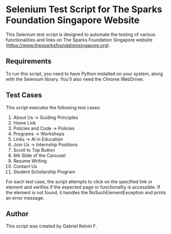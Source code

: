 # Selenium Test Script for The Sparks Foundation Singapore Website

This Selenium test script is designed to automate the testing of various functionalities and links on The Sparks Foundation Singapore website (https://www.thesparksfoundationsingapore.org).

## Requirements

To run this script, you need to have Python installed on your system, along with the Selenium library. You'll also need the Chrome WebDriver.

## Test Cases

This script executes the following test cases:

1. About Us -> Guiding Principles
2. Home Link
3. Policies and Code -> Policies
4. Programs -> Workshops
5. Links -> AI in Education
6. Join Us -> Internship Positions
7. Scroll to Top Button
8. 6th Slide of the Carousel
9. Resume Writing
10. Contact Us
11. Student Scholarship Program

For each test case, the script attempts to click on the specified link or element and verifies if the expected page or functionality is accessible. If the element is not found, it handles the NoSuchElementException and prints an error message.

## Author
This script was created by Gabriel Kelvin F.

